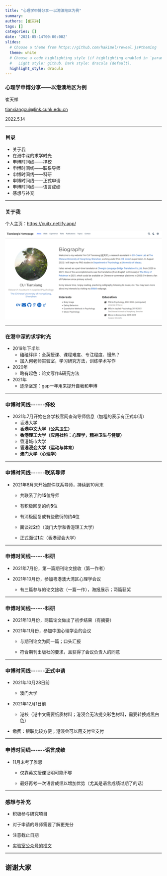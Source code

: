 ```yaml
---
title: "心理学申博分享——以港澳地区为例"
summary: 
authors: [崔天祥]
tags: []
categories: []
date: '2021-05-14T00:00:00Z'
slides:
  # Choose a theme from https://github.com/hakimel/reveal.js#theming
  theme: white
  # Choose a code highlighting style (if highlighting enabled in `params.toml`)
  #   Light style: github. Dark style: dracula (default).
  highlight_style: dracula
---
```


### 心理学申博分享——以港澳地区为例


崔天祥

tianxiangcui@link.cuhk.edu.cn

2022.5.14

---

### 目录

- 关于我
- 在港中深的求学时光
- 申博时间线——择校
- 申博时间线——联系导师
- 申博时间线——科研
- 申博时间线——正式申请
- 申博时间线——语言成绩
- 感想与补充

---

### 关于我

个人主页：https://cuitx.netlify.app/

![image](homepage-about.png)

---

### 在港中深的求学时光

- 2019年下半年
  - 磕磕绊绊：全英授课、课程难度、专注程度、慢热？
  - 加入何老师实验室，学习研究方法，训练学术写作
- 2020年
  - 略有起色：论文写作&研究方法
- 2021年
  - 逐渐坚定：gap一年用来提升自我和申博

---

### 申博时间线------择校

- 2021年7月开始在各学校官网查询导师信息（加粗的表示有正式申请）
  - 香港大学
  - **香港中文大学（公共卫生）**
  - **香港理工大学（应用社科：心理学，精神卫生与健康）**
  - 香港城市大学
  - **香港浸会大学（运动与体育）**
  - **澳门大学（心理学）**

---

### 申博时间线------联系导师

- 2021年8月末开始邮件联系导师，持续到10月末

  - 共联系了约**15**位导师

  - 有积极回复的约**5**位

  - 有消极回复或有些敷衍的约**4**位

  - 面谈过**2**位（澳门大学和香港理工大学）

  - 正式面试**1**次（香港浸会大学）

---

### 申博时间线------科研


- 2021年7月份，第一篇期刊论文接收（第一作者）

- 2021年10月份，参加粤港澳大湾区心理学会议
  
  - 有三篇参与的论文接收（一篇一作），海报展示；两篇获奖

---

### 申博时间线------科研


- 2021年10月份，两篇论文做出了初步结果（有摘要）

- 2021年11月份，参加中国心理学会的会议

  - 与期刊论文为同一篇；口头汇报
 
  - 符合期刊出版社的要求，且获得了会议负责人的同意

---

### 申博时间线------正式申请

- 2021年10月28日前

  - 澳门大学

- 2021年12月1日前

  - 港校（港中文需要纸质材料；港浸会无法提交彩色材料，需要转换成黑白色）

- 缴费：银联比较方便；港浸会可以用支付宝支付

---

### 申博时间线------语言成绩

- 11月末考了雅思

  - 仅靠英文授课证明可能不够

  - 最好再考一次语言成绩以增加优势（尤其是语言成绩过期了的话）

---

### 感想与补充

- 积极参与研究项目

- 对于申请的导师需要了解更充分

- 注意截止日期

- [实验室公众号的推文](https://mp.weixin.qq.com/s/VuNvgwQ_eGvYmqNe4zsPtQ)

---

## 谢谢大家
